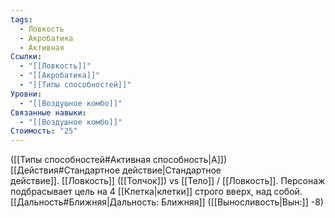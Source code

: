 ```yaml
---
tags:
  - Ловкость
  - Акробатика
  - Активная
Ссылки:
  - "[[Ловкость]]"
  - "[[Акробатика]]"
  - "[[Типы способностей]]"
Уровни:
  - "[[Воздушное комбо]]"
Связанные навыки:
  - "[[Воздушное комбо]]"
Стоимость: "25"
---
```

([[Типы способностей#Активная способность|А]]) [[Действия#Стандартное действие|Стандартное действие]]. [[Ловкость]] ([[Толчок]]) vs [[Тело]] / [[Ловкость]]. Персонаж подбрасывает цель на 4 [[Клетка|клетки]] строго вверх, над собой. [[Дальность#Ближняя|Дальность: Ближняя]] ([[Выносливость|Вын:]] -8)